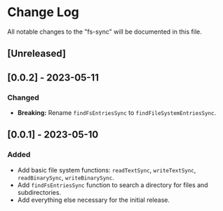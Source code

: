 # Change Log

All notable changes to the "fs-sync" will be documented in this file.

## [Unreleased]

## [0.0.2] - 2023-05-11

### Changed

- **Breaking:** Rename `findFsEntriesSync` to `findFileSystemEntriesSync`.

## [0.0.1] - 2023-05-10

### Added

- Add basic file system functions: `readTextSync`, `writeTextSync`, `readBinarySync`, `writeBinarySync`.
- Add `findFsEntriesSync` function to search a directory for files and subdirectories.
- Add everything else necessary for the initial release.

<!--
See: https://common-changelog.org/

## [0.0.1] - 2023-01-01

### Changed

### Added

### Removed

### Fixed
-->
